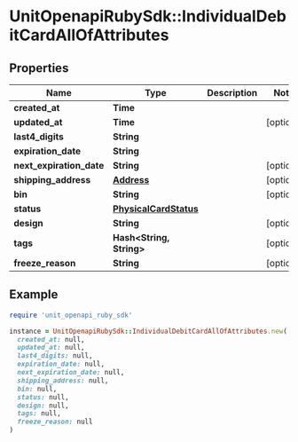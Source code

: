 # UnitOpenapiRubySdk::IndividualDebitCardAllOfAttributes

## Properties

| Name | Type | Description | Notes |
| ---- | ---- | ----------- | ----- |
| **created_at** | **Time** |  |  |
| **updated_at** | **Time** |  | [optional] |
| **last4_digits** | **String** |  |  |
| **expiration_date** | **String** |  |  |
| **next_expiration_date** | **String** |  | [optional] |
| **shipping_address** | [**Address**](Address.md) |  | [optional] |
| **bin** | **String** |  | [optional] |
| **status** | [**PhysicalCardStatus**](PhysicalCardStatus.md) |  |  |
| **design** | **String** |  | [optional] |
| **tags** | **Hash&lt;String, String&gt;** |  | [optional] |
| **freeze_reason** | **String** |  | [optional] |

## Example

```ruby
require 'unit_openapi_ruby_sdk'

instance = UnitOpenapiRubySdk::IndividualDebitCardAllOfAttributes.new(
  created_at: null,
  updated_at: null,
  last4_digits: null,
  expiration_date: null,
  next_expiration_date: null,
  shipping_address: null,
  bin: null,
  status: null,
  design: null,
  tags: null,
  freeze_reason: null
)
```

